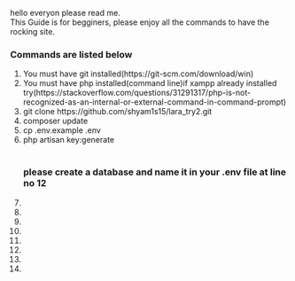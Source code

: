 hello everyon please read me. <br>
This Guide is for begginers, please enjoy all the commands to have the rocking site.

<h3>Commands are listed below</h3>
<ol>
<li>You must have git installed(https://git-scm.com/download/win)</li>
<li>You must have php installed(command line)if xampp already installed try(https://stackoverflow.com/questions/31291317/php-is-not-recognized-as-an-internal-or-external-command-in-command-prompt)</li>
<li>git clone https://github.com/shyam1s15/lara_try2.git</li>
<li>composer update</li> 
<li>cp .env.example .env</li>
<li>php artisan key:generate</li> 
<br>
<h3>please create a database and name it in your .env file at line no 12</h3>
<li></li>
<li></li>
<li></li>
<li></li>
<li></li>
<li></li>
<li></li>
<li></li>

